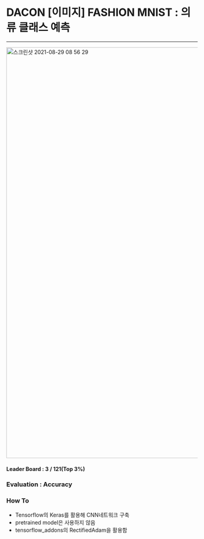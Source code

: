 # DACON [이미지] FASHION MNIST : 의류 클래스 예측
***

<img width="1083" alt="스크린샷 2021-08-29 08 56 29" src="https://user-images.githubusercontent.com/49870977/131233852-316189d4-3764-441b-a3d4-cf361e7c0d04.png">

#### Leader Board : 3 / 121(Top 3%)

### Evaluation : Accuracy



### How To
- Tensorflow의 Keras를 활용해 CNN네트워크 구축
- pretrained model은 사용하지 않음
- tensorflow_addons의 RectifiedAdam을 활용함
